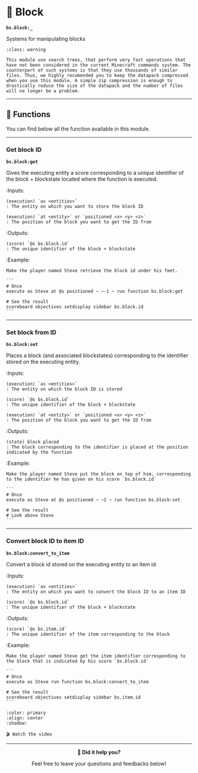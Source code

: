 
# 🧱 Block

**`bs.block:_`**

Systems for manipulating blocks

```{admonition} Heavy module
:class: warning

This module use search trees, that perform very fast operations that have not been considered in the current Minecraft commands system. The counterpart of such systems is that they use thousands of similar files. Thus, we highly recomended you to keep the datapack compressed when you use this module. A simple zip compression is enough to drastically reduce the size of the datapack and the number of files will no longer be a problem.
```

---

## 🔧 Functions

You can find below all the function available in this module.

---

### Get block ID

**`bs.block:get`**

Gives the executing entity a score corresponding to a unique identifier of the block + blockstate located where the function is executed.

:Inputs:

    (execution) `as <entities>`
    : The entity on which you want to store the block ID

    (execution) `at <entity>` or `positioned <x> <y> <z>`
    : The position of the block you want to get the ID from

:Outputs:

    (score) `@s bs.block.id`
    : The unique identifier of the block + blockstate

:Example:

    Make the player named Steve retrieve the block id under his feet.

    ```
    # Once
    execute as Steve at @s positioned ~ ~-1 ~ run function bs.block:get

    # See the result
    scoreboard objectives setdisplay sidebar bs.block.id
    ```

---

### Set block from ID

**`bs.block:set`**

Places a block (and associated blockstates) corresponding to the identifier stored on the executing entity.

:Inputs:

    (execution) `as <entities>`
    : The entity on which the block ID is stored

    (score) `@s bs.block.id`
    : The unique identifier of the block + blockstate

    (execution) `at <entity>` or `positioned <x> <y> <z>`
    : The position of the block you want to get the ID from

:Outputs:

    (state) block placed
    : The block corresponding to the identifier is placed at the position indicated by the function 

:Example:

    Make the player named Steve put the block on top of him, corresponding to the identifier he has given on his score `bs.block.id`

    ```
    # Once
    execute as Steve at @s positioned ~ ~2 ~ run function bs.block:set

    # See the result
    # Look above Steve
    ```

---

### Convert block ID to item ID

**`bs.block:convert_to_item`**

Convert a block id stored on the executing entity to an item id.

:Inputs:

    (execution) `as <entities>`
    : The entity on which you want to convert the block ID to an item ID

    (score) `@s bs.block.id`
    : The unique identifier of the block + blockstate

:Outputs:

    (score) `@s bs.item.id`
    : The unique identifier of the item corresponding to the block

:Example:

    Make the player named Steve get the item identifier corresponding to the block that is indicated by his score `bs.block.id`

    ```
    # Once
    execute as Steve run function bs.block:convert_to_item

    # See the result
    scoreboard objectives setdisplay sidebar bs.item.id
    ```

```{button-link} https://youtu.be/4d-q02JPbaI
:color: primary
:align: center
:shadow:

🎬 Watch the video
```

---

<div align=center>

**💬 Did it help you?**

Feel free to leave your questions and feedbacks below!

</div>

<script src="https://giscus.app/client.js"
        data-repo="Gunivers/Glibs"
        data-repo-id="R_kgDOHQjqYg"
        data-category="Documentation"
        data-category-id="DIC_kwDOHQjqYs4CUQpy"
        data-mapping="title"
        data-strict="0"
        data-reactions-enabled="1"
        data-emit-metadata="0"
        data-input-position="bottom"
        data-theme="light"
        data-lang="fr"
        data-loading="lazy"
        crossorigin="anonymous"
        async>
</script>